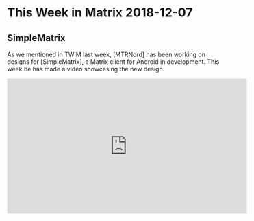 # This Week in Matrix 2018-12-07

## SimpleMatrix

As we mentioned in TWIM last week, [MTRNord] has been working on designs for [SimpleMatrix], a Matrix client for Android in development. This week he has made a video showcasing the new design.

<iframe width="560" height="315" src="https://www.youtube.com/embed/ci3N9ZSUa6k" frameborder="0" allow="accelerometer; autoplay; encrypted-media; gyroscope; picture-in-picture" allowfullscreen></iframe>